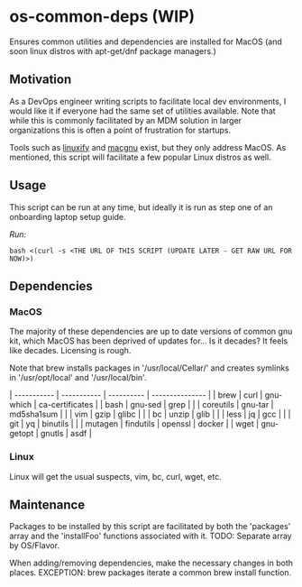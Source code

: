 # os-common-deps (WIP)

Ensures common utilities and dependencies are installed for MacOS (and soon linux distros with apt-get/dnf package managers.)

## Motivation

As a DevOps engineer writing scripts to facilitate local dev environments, I would like it if everyone had the same set of utilities available.
Note that while this is commonly facilitated by an MDM solution in larger organizations this is often a point of frustration for startups.

Tools such as [linuxify](https://github.com/fabiomaia/linuxify) and [macgnu](https://github.com/shinokada/macgnu) exist, but they only address MacOS. As mentioned, this script will facilitate a few popular Linux distros as well.

## Usage

This script can be run at any time, but ideally it is run as step one of an onboarding laptop setup guide.

*Run:*
```
bash <(curl -s <THE URL OF THIS SCRIPT (UPDATE LATER - GET RAW URL FOR NOW)>)
```

## Dependencies

### MacOS

The majority of these dependencies are up to date versions of common gnu kit, which MacOS has been deprived of updates for... Is it decades? It feels like decades. Licensing is rough.

Note that brew installs packages in '/usr/local/Cellar/' and creates symlinks in '/usr/opt/local' and '/usr/local/bin'.

| ----------- | ----------- | ---------- | --------------- |
| brew        | curl        | gnu-which  | ca-certificates |
| bash        | gnu-sed     | grep       |                 |
| coreutils   | gnu-tar     | md5sha1sum |                 |
| vim         | gzip        | glibc      |                 |
| bc          | unzip       | glib       |                 |
| less        | jq          | gcc        |                 |
| git         | yq          | binutils   |                 |
| mutagen     | findutils   | openssl    | docker          |
| wget        | gnu-getopt  | gnutls     | asdf            |

### Linux

Linux will get the usual suspects, vim, bc, curl, wget, etc.

## Maintenance

Packages to be installed by this script are facilitated by both the 'packages' array and the 'installFoo' functions associated with it.
TODO: Separate array by OS/Flavor.

When adding/removing dependencies, make the necessary changes in both places.
EXCEPTION: brew packages iterate a common brew install function.

